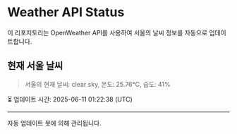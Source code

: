 
# Weather API Status

이 리포지토리는 OpenWeather API를 사용하여 서울의 날씨 정보를 자동으로 업데이트합니다.

## 현재 서울 날씨
> 서울의 현재 날씨: clear sky, 온도: 25.76°C, 습도: 41%

⏳ 업데이트 시간: 2025-06-11 01:22:38 (UTC)

---
자동 업데이트 봇에 의해 관리됩니다.
